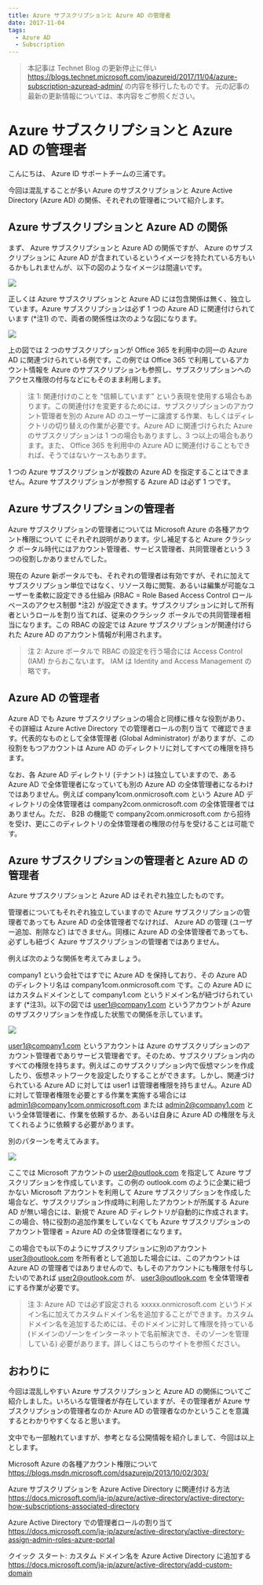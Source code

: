 ```yaml
---
title: Azure サブスクリプションと Azure AD の管理者
date: 2017-11-04
tags:
  - Azure AD
  - Subscription
---
```


> 本記事は Technet Blog の更新停止に伴い https://blogs.technet.microsoft.com/jpazureid/2017/11/04/azure-subscription-azuread-admin/ の内容を移行したものです。
> 元の記事の最新の更新情報については、本内容をご参照ください。

# Azure サブスクリプションと Azure AD の管理者

こんにちは、 Azure ID サポートチームの三浦です。

今回は混乱することが多い Azure のサブスクリプションと Azure Active Directory (Azure AD) の関係、それぞれの管理者について紹介します。

## Azure サブスクリプションと Azure AD の関係

まず、 Azure サブスクリプションと Azure AD の関係ですが、 Azure のサブスクリプションに Azure AD が含まれているというイメージを持たれている方もいるかもしれませんが、以下の図のようなイメージは間違いです。

![](./subscription-azure-ad-relationship/wrong-understanding.png)


正しくは Azure サブスクリプションと Azure AD には包含関係は無く、独立しています。Azure サブスクリプションは必ず 1 つの Azure AD に関連付けられています (*注1) ので、両者の関係性は次のような図になります。

![](./subscription-azure-ad-relationship/subscription-relationship.png)

上の図では 2 つのサブスクリプションが Office 365 を利用中の同一の Azure AD に関連づけられている例です。この例では Office 365 で利用しているアカウント情報を Azure のサブスクリプションも参照し、サブスクリプションへのアクセス権限の付与などにもそのまま利用します。

> 注 1: 関連付けのことを “信頼しています” という表現を使用する場合もあります。この関連付けを変更するためには、サブスクリプションのアカウント管理者を別の Azure AD のユーザーに譲渡する作業、もしくはディレクトリの切り替えの作業が必要です。Azure AD に関連づけられた Azure のサブスクリプションは 1 つの場合もありますし、3 つ以上の場合もあります。また、 Office 365 を利用中の Azure AD に関連付けることもできれば、そうではないケースもあります。

1 つの Azure サブスクリプションが複数の Azure AD を指定することはできません。Azure サブスクリプションが参照する Azure AD は必ず 1 つです。

## Azure サブスクリプションの管理者

Azure サブスクリプションの管理者については Microsoft Azure の各種アカウント権限について にそれぞれ説明があります。少し補足すると Azure クラシック ポータル時代にはアカウント管理者、サービス管理者、共同管理者という 3 つの役割しかありませんでした。

現在の Azure 新ポータルでも、それぞれの管理者は有効ですが、それに加えてサブスクリプション単位ではなく、リソース毎に閲覧、あるいは編集が可能なユーザーを柔軟に設定できる仕組み (RBAC = Role Based Access Control ロールベースのアクセス制御 *注2) が設定できます。サブスクリプションに対して所有者というロールを割り当てれば、従来のクラシック ポータルでの共同管理者相当になります。この RBAC の設定では Azure サブスクリプションが関連付けられた Azure AD のアカウント情報が利用されます。

> 注 2: Azure ポータルで RBAC の設定を行う場合には Access Control (IAM) からおこないます。 IAM は Identity and Access Management の略です。

## Azure AD の管理者

Azure AD でも Azure サブスクリプションの場合と同様に様々な役割があり、その詳細は Azure Active Directory での管理者ロールの割り当て で確認できます。代表的なものとして全体管理者 (Global Administrator) がありますが、この役割をもつアカウントは Azure AD のディレクトリに対してすべての権限を持ちます。

なお、各 Azure AD ディレクトリ (テナント) は独立していますので、ある Azure AD で全体管理者になっていても別の Azure AD の全体管理者になるわけではありません。例えば company1com.onmicrosoft.com という Azure AD ディレクトリの全体管理者は company2com.onmicrosoft.com の全体管理者ではありません。ただ、 B2B の機能で company2com.onmicrosoft.com から招待を受け、更にこのディレクトリの全体管理者の権限の付与を受けることは可能です。

## Azure サブスクリプションの管理者と Azure AD の管理者

Azure サブスクリプションと Azure AD はそれぞれ独立したものです。

管理者についてもそれぞれ独立していますので Azure サブスクリプションの管理者であっても Azure AD の全体管理者でなければ、 Azure AD の管理 (ユーザー追加、削除など) はできません。同様に Azure AD の全体管理者であっても、必ずしも紐づく Azure サブスクリプションの管理者ではありません。

例えば次のような関係を考えてみましょう。

company1 という会社ではすでに Azure AD を保持しており、その Azure AD のディレクトリ名は company1com.onmicrosoft.com です。この Azure AD にはカスタムドメインとして company1.com というドメイン名が紐づけられています (*注3)。以下の図では user1@company1.com というアカウントが Azure のサブスクリプションを作成した状態での関係を示しています。

![](./subscription-azure-ad-relationship/subscription-relationship-a.png)

user1@company1.com というアカウントは Azure のサブスクリプションのアカウント管理者でありサービス管理者です。そのため、サブスクリプション内のすべての権限を持ちます。例えばこのサブスクリプション内で仮想マシンを作成したり、仮想ネットワークを設定したりすることができます。しかし、関連づけられている Azure AD に対しては user1 は管理者権限を持ちません。Azure AD に対して管理者権限を必要とする作業を実施する場合には admin1@company1com.onmicrosoft.com または admin2@company1.com という全体管理者に、作業を依頼するか、あるいは自身に Azure AD の権限を与えてくれるように依頼する必要があります。

別のパターンを考えてみます。

![](./subscription-azure-ad-relationship/subscription-relationship-b.png)

ここでは Microsoft アカウントの user2@outlook.com を指定して Azure サブスクリプションを作成しています。この例の outlook.com のように企業に紐づかない Microsoft アカウントを利用して Azure サブスクリプションを作成した場合など、サブスクリプション作成時に利用したアカウントが所属する Azure AD が無い場合には、新規で Azure AD ディレクトリが自動的に作成されます。この場合、特に役割の追加作業をしていなくても Azure サブスクリプションのアカウント管理者 = Azure AD の全体管理者になります。

この場合でも以下のようにサブスクリプションに別のアカウント user3@outlook.com を所有者として追加した場合には、このアカウントは Azure AD の管理者ではありませんので、もしそのアカウントにも権限を付与したいのであれば user2@outlook.com が、 user3@outlook.com を全体管理者にする作業が必要です。

> 注 3: Azure AD では必ず設定される xxxxx.onmicrosoft.com というドメイン名に加えてカスタムドメイン名を追加することができます。カスタムドメイン名を追加するためには、そのドメインに対して権限を持っている (ドメインのゾーンをインターネットで名前解決でき、そのゾーンを管理している) 必要があります。詳しくはこちらのサイトを参照ください。

## おわりに

今回は混乱しやすい Azure サブスクリプションと Azure AD の関係についてご紹介しました。いろいろな管理者が存在していますが、その管理者が Azure サブスクリプションの管理者なのか Azure AD の管理者なのかということを意識するとわかりやすくなると思います。

文中でも一部触れていますが、参考となる公開情報を紹介しまして、今回は以上とします。

Microsoft Azure の各種アカウント権限について  
https://blogs.msdn.microsoft.com/dsazurejp/2013/10/02/303/

Azure サブスクリプションを Azure Active Directory に関連付ける方法  
https://docs.microsoft.com/ja-jp/azure/active-directory/active-directory-how-subscriptions-associated-directory

Azure Active Directory での管理者ロールの割り当て  
https://docs.microsoft.com/ja-jp/azure/active-directory/active-directory-assign-admin-roles-azure-portal

クイック スタート: カスタム ドメイン名を Azure Active Directory に追加する  
https://docs.microsoft.com/ja-jp/azure/active-directory/add-custom-domain